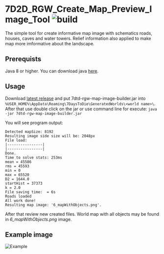 # 7D2D_RGW_Create_Map_Preview_Image_Tool ![build](https://travis-ci.org/ognivo777/7D2D_RGW_Create_Map_Preview_Image_Tool.svg?branch=master)
The simple tool for create informative map image with schematics roads, houses, caves and water towers. Relief information also applied to make map more imformative about the landscape.

## Prerequists
Java 8 or higher. You can download java [here](https://www.oracle.com/technetwork/java/javase/downloads/index.html).

## Usage
Download [latest release](https://github.com/ognivo777/7D2D_RGW_Create_Map_Preview_Image_Tool/releases/latest) and put 7dtd-rgw-map-image-builder.jar into `%USER_HOME%\AppData\Roaming\7DaysToDie\GeneratedWorlds\<world name>\`.
After that use double click on the jar or use command line for execute:
`java -jar 7dtd-rgw-map-image-builder.jar`

You will see program output:
```
Detected mapSize: 8192
Resulting image side size will be: 2048px
File load:
|----------------|
|----------------|
Done.
Time to solve stats: 253ms
mean = 45586
rms = 45593
min = 0
max = 65520
D2 = 1644.0
startHist = 37373
k = 2.0
File saving time:  = 6s
Roads loaded
All work done!
Resulting map image: '6_mapWithObjects.png'.
```

After that review new created files. World map with all objects may be found in *6_mapWithObjects.png* image.

## Example image
![Example](https://db3pap001files.storage.live.com/y4mDIOIfF_glPLB94VnahnsN4A1RRZelKrl3SWWz9h_ZKQ-LjpqApatUK34WyujjR6e_An8OWw4aiU3ER6C_WTwq1xdEgU9d4TQ45Qsi2TcEw27Qxnqc0-KN2p3dxh0gmq466gPTQeibRYyyMxtRdlXXBHwdBbUzt-1ZUlfO-tv46URNNnCodEpp-6D4xtgygsXO_l7lEgxgeltgUi48LNoAQ/5_mapWithObjects.png?psid=1&width=817&height=817&cropMode=center)
